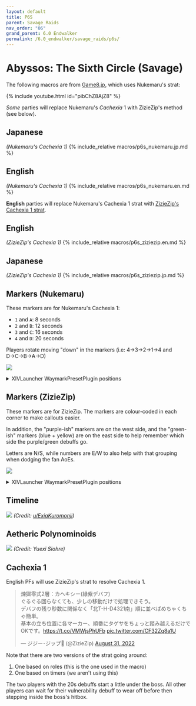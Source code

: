 ```yaml
---
layout: default
title: P6S
parent: Savage Raids
nav_order: "06"
grand_parent: 6.0 Endwalker
permalink: /6.0_endwalker/savage_raids/p6s/
---
```


# Abyssos: The Sixth Circle (Savage)

The following macros are from [Game8.jp](https://game8.jp/ff14/479307), which uses
Nukemaru's strat:

{% include youtube.html id="pibChZ8AjZ8" %}

*Some* parties will replace Nukemaru's *Cachexia* 1 with ZizieZip's method (see
below).

## Japanese

*(Nukemaru's Cachexia 1)*
{% include_relative macros/p6s_nukemaru.jp.md %}

## English

*(Nukemaru's Cachexia 1)*
{% include_relative macros/p6s_nukemaru.en.md %}

**English** parties will replace Nukemaru's Cachexia 1 strat with
[ZizieZip's Cachexia 1 strat](https://twitter.com/ZizieZip/status/1564991162775060480).


## English

*(ZizieZip's Cachexia 1)*
{% include_relative macros/p6s_ziziezip.en.md %}

## Japanese

*(ZizieZip's Cachexia 1)*
{% include_relative macros/p6s_ziziezip.jp.md %}

## Markers (Nukemaru)

These markers are for Nukemaru's Cachexia 1:

- `1` and `A`: 8 seconds
- `2` and `B`: 12 seconds
- `3` and `C`: 16 seconds
- `4` and `D`: 20 seconds

Players rotate moving "down" in the markers (i.e: 4→3→2→1→4 and D→C→B→A→D)

![]({{site.baseurl}}/images/6.0_endwalker/p6s/markers_nukemaru.jpg)
<details markdown=block>
<summary>XIVLauncher WaymarkPresetPlugin positions</summary>

```json
{
  "Name":"P6S (Nukemaru)",
  "MapID":881,
  "A":{"X":108.7,"Y":0.0,"Z":91.3,"ID":0,"Active":true},
  "B":{"X":115.0,"Y":0.0,"Z":100.0,"ID":1,"Active":true},
  "C":{"X":108.7,"Y":0.0,"Z":108.7,"ID":2,"Active":true},
  "D":{"X":104.5,"Y":0.0,"Z":100.0,"ID":3,"Active":true},
  "One":{"X":91.3,"Y":0.0,"Z":91.3,"ID":4,"Active":true},
  "Two":{"X":85.0,"Y":0.0,"Z":100.0,"ID":5,"Active":true},
  "Three":{"X":91.3,"Y":0.0,"Z":108.7,"ID":6,"Active":true},
  "Four":{"X":95.5,"Y":0.0,"Z":100.0,"ID":7,"Active":true}
}
```

</details>

## Markers (ZizieZip)

These markers are for ZizieZip. The markers are colour-coded in each corner to
make callouts easier.

In addition, the "purple-ish" markers are on the west side, and the "green-ish"
markers (blue + yellow) are on the east side to help remember which side the
purple/green debuffs go.

Letters are N/S, while numbers are E/W to also help with that grouping when
dodging the fan AoEs.

![]({{site.baseurl}}/images/6.0_endwalker/p6s/markers_ziziezip.jpg)
<details markdown=block>
<summary>XIVLauncher WaymarkPresetPlugin positions</summary>

```json
{
  "Name":"P6S (ZizieZip)",
  "MapID":881,
  "A":{"X":95.0,"Y":0.0,"Z":88.333,"ID":0,"Active":true},
  "B":{"X":105.0,"Y":0.0,"Z":88.333,"ID":1,"Active":true},
  "C":{"X":105.0,"Y":0.0,"Z":111.666,"ID":2,"Active":true},
  "D":{"X":95.0,"Y":0.0,"Z":111.666,"ID":3,"Active":true},
  "One":{"X":88.333,"Y":0.0,"Z":95.0,"ID":4,"Active":true},
  "Two":{"X":111.666,"Y":0.0,"Z":95.0,"ID":5,"Active":true},
  "Three":{"X":111.666,"Y":0.0,"Z":105.0,"ID":6,"Active":true},
  "Four":{"X":88.333,"Y":0.0,"Z":105.0,"ID":7,"Active":true}
}
```

</details>

## Timeline
![](https://preview.redd.it/8x9fj1dkn9m91.png?width=1725&format=png&auto=webp&s=a31c4670ce294596a5c19307835088361ce47048)
*(Credit: [u/ExiaKuromonji](https://www.reddit.com/r/ffxiv/comments/x49kry/p6s_timeline/))*

## Aetheric Polynominoids

![]({{site.baseurl}}/images/6.0_endwalker/p6s/polynominoids.jpg)
*(Credit: Yuexi Siohre)*

## Cachexia 1

English PFs will use ZizieZip's strat to resolve Cachexia 1.

<blockquote class="twitter-tweet">
  <p lang="ja" dir="ltr">煉獄零式2層：カヘキシー(緑紫デバフ)<br>ぐるぐる回らなくても、少しの移動だけで処理できそう。<br>デバフの残り秒数に関係なく「北T-H-D4321南」順に並べばめちゃくちゃ簡単。<br>基本の立ち位置に各マーカー、順番にタゲサをちょっと踏み越えるだけでOKです。<a href="https://t.co/VMWjsPhUFb">https://t.co/VMWjsPhUFb</a> <a href="https://t.co/CF32Zq8a1U">pic.twitter.com/CF32Zq8a1U</a></p>&mdash; ジジー･ジップ🐥 (@ZizieZip) <a href="https://twitter.com/ZizieZip/status/1564991162775060480?ref_src=twsrc%5Etfw">August 31, 2022</a>
</blockquote> <script async src="https://platform.twitter.com/widgets.js" charset="utf-8"></script>

Note that there are two versions of the strat going around:

1. One based on roles (this is the one used in the macro)
2. One based on timers (we aren't using this)

The two players with the 20s debuffs start a little under the boss. All other
players can wait for their vulnerability debuff to wear off before then
stepping inside the boss's hitbox.

<script data-goatcounter="https://tuufless.goatcounter.com/count"
        async src="//gc.zgo.at/count.js"></script>
